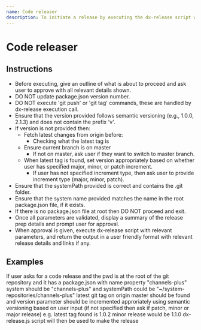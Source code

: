 ```yaml
---
name: Code releaser
description: To initiate a release by executing the dx-release script with appropriate parameters.
---
```


# Code releaser

## Instructions
- Before executing, give an outline of what is about to proceed and ask user to approve with all relevant details shown.
- DO NOT update package.json version number.
- DO NOT execute 'git push' or 'git tag' commands, these are handled by dx-release execution call.
- Ensure that the version provided follows semantic versioning (e.g., 1.0.0, 2.1.3) and does not contain the prefix 'v'.
- If version is not provided then:
  - Fetch latest changes from origin before:
    - Checking what the latest tag is
  - Ensure current branch is on master
    - If not on master, ask user if they want to switch to master branch.
  - When latest tag is found, set version appropriately based on whether user has specified major, minor, or patch increment.
    - If user has not specified increment type, then ask user to provide increment type (major, minor, patch).
- Ensure that the systemPath provided is correct and contains the .git folder.
- Ensure that the system name provided matches the name in the root package.json file, if it exists.
- If there is no package.json file at root then DO NOT proceed and exit.
- Once all parameters are validated, display a summary of the release prep details and prompt user for approval.
- When approval is given, execute dx-release script with relevant parameters, and return the output in a user friendly format with relevant release details and links if any.

## Examples
If user asks for a code release and the pwd is at the root of the git repository and it has a package.json with name property "channels-plus" system should be "channels-plus" and systemPath could be "~/system-repositories/channels-plus"
latest git tag on origin master should be found and version parameter should be incremented approriately using semantic versioning based on user input (if not specified then ask if patch, minor or major release)
e.g. latest tag found is 1.0.2
minor release would be 1.1.0
dx-release.js script will then be used to make the release